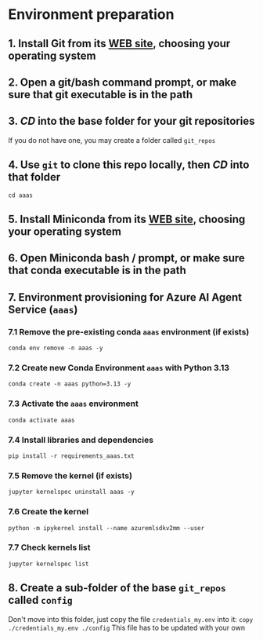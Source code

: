 # Environment preparation

## 1. Install Git from its [WEB site](https://git-scm.com/downloads), choosing your operating system

## 2. Open a git/bash command prompt, or make sure that git executable is in the path

## 3. ***CD*** into the base folder for your git repositories
If you do not have one, you may create a folder called `git_repos`

## 4. Use `git` to clone this repo locally, then ***CD*** into that folder
```git clone https://github.com/maurominella/aaas.git
cd aaas
```

## 5. Install Miniconda from its [WEB site](https://www.anaconda.com/docs/getting-started/miniconda/install), choosing your operating system

## 6. Open Miniconda bash / prompt, or make sure that conda executable is in the path

## 7. Environment provisioning for Azure AI Agent Service (`aaas`)

### 7.1 Remove the pre-existing conda `aaas` environment (if exists)
```conda env remove -n aaas -y```

### 7.2 Create new Conda Environment `aaas` with Python 3.13
```conda create -n aaas python=3.13 -y```

### 7.3 Activate the `aaas` environment
```conda activate aaas```

### 7.4 Install libraries and dependencies
```pip install -r requirements_aaas.txt```

### 7.5 Remove the kernel (if exists)
```jupyter kernelspec uninstall aaas -y```

### 7.6 Create the kernel 
```python -m ipykernel install --name azuremlsdkv2mm --user```

### 7.7 Check kernels list
```jupyter kernelspec list```

## 8. Create a sub-folder of the base `git_repos` called `config`
Don't move into this folder, just copy the file `credentials_my.env` into it:
`copy ./credentials_my.env ./config`
This file has to be updated with your own 
